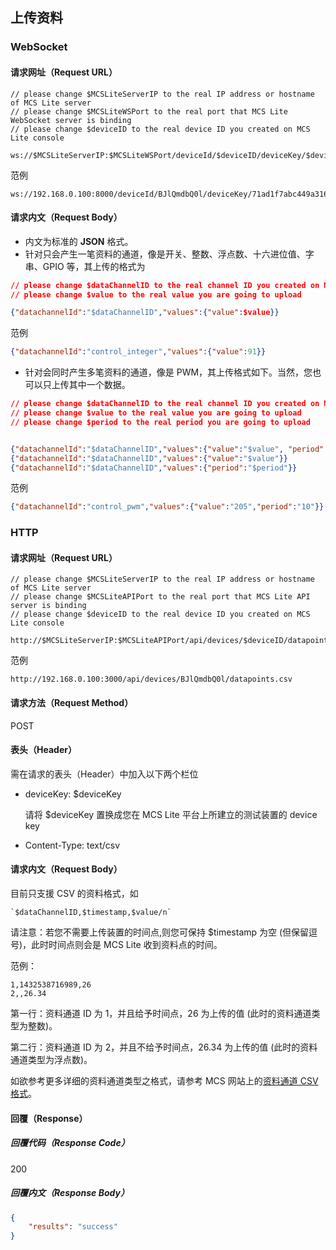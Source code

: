 ## 上传资料

### WebSocket

#### 请求网址（Request URL）

```
// please change $MCSLiteServerIP to the real IP address or hostname of MCS Lite server
// please change $MCSLiteWSPort to the real port that MCS Lite WebSocket server is binding
// please change $deviceID to the real device ID you created on MCS Lite console

ws://$MCSLiteServerIP:$MCSLiteWSPort/deviceId/$deviceID/deviceKey/$deviceKey
```

范例

```
ws://192.168.0.100:8000/deviceId/BJlQmdbQ0l/deviceKey/71ad1f7abc449a3168cc712291198f7de1ab5603e148dce1228c30e0bcea509f
```

#### 请求内文（Request Body）

* 内文为标准的 **JSON** 格式。
* 针对只会产生一笔资料的通道，像是开关、整数、浮点数、十六进位值、字串、GPIO 等，其上传的格式为

```json
// please change $dataChannelID to the real channel ID you created on MCS Lite console
// please change $value to the real value you are going to upload

{"datachannelId":"$dataChannelID","values":{"value":$value}}
```

范例

```json
{"datachannelId":"control_integer","values":{"value":91}}
```

* 针对会同时产生多笔资料的通道，像是 PWM，其上传格式如下。当然，您也可以只上传其中一个数据。

```json
// please change $dataChannelID to the real channel ID you created on MCS Lite console
// please change $value to the real value you are going to upload
// please change $period to the real period you are going to upload


{"datachannelId":"$dataChannelID","values":{"value":"$value", "period":"$period"}}
{"datachannelId":"$dataChannelID","values":{"value":"$value"}}
{"datachannelId":"$dataChannelID","values":{"period":"$period"}}
```

范例

```json
{"datachannelId":"control_pwm","values":{"value":"205","period":"10"}}
```

### HTTP

#### 请求网址（Request URL）

```
// please change $MCSLiteServerIP to the real IP address or hostname of MCS Lite server
// please change $MCSLiteAPIPort to the real port that MCS Lite API server is binding
// please change $deviceID to the real device ID you created on MCS Lite console

http://$MCSLiteServerIP:$MCSLiteAPIPort/api/devices/$deviceID/datapoint.csv
```

范例

```
http://192.168.0.100:3000/api/devices/BJlQmdbQ0l/datapoints.csv
```

#### 请求方法（Request Method）

POST

#### 表头（Header）

需在请求的表头（Header）中加入以下两个栏位

* deviceKey: $deviceKey

	请将 $deviceKey 置换成您在 MCS Lite 平台上所建立的测试装置的 device key

* Content-Type: text/csv

#### 请求内文（Request Body）

目前只支援 CSV 的资料格式，如

    `$dataChannelID,$timestamp,$value/n`

请注意：若您不需要上传装置的时间点,则您可保持 $timestamp 为空 \(但保留逗号\)，此时时间点则会是 MCS Lite 收到资料点的时间。

范例：

```
1,1432538716989,26
2,,26.34
```

第一行：资料通道 ID 为 1，并且给予时间点，26 为上传的值 \(此时的资料通道类型为整数\)。

第二行：资料通道 ID 为 2，并且不给予时间点，26.34 为上传的值 \(此时的资料通道类型为浮点数\)。

如欲参考更多详细的资料通道类型之格式，请参考 MCS 网站上的[资料通道 CSV 格式](https://mcs.mediatek.cn/resources/zh-TW/latest/api_references/#资料通道格式)。

#### 回覆（Response）

##### 回覆代码（Response Code）

200

##### 回覆内文（Response Body）

```json
{
    "results": "success"
}
```

